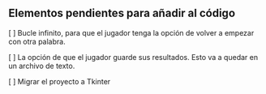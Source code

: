 ## Elementos pendientes para añadir al código

[ ] Bucle infinito, para que el jugador tenga la opción de volver a empezar con otra palabra.

[ ] La opción de que el jugador guarde sus resultados. Esto va a quedar en un archivo de texto.

[ ] Migrar el proyecto a Tkinter
